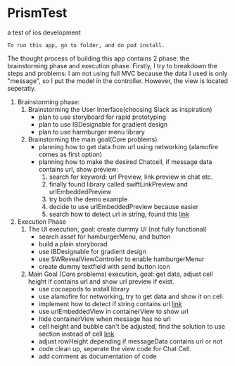 # PrismTest
a test of ios development

    To run this app, go to folder, and do pod install.

The thought process of building this app contains 2 phase: the brainstorming phase and execution phase. Firstly, I try to breakdown the steps and problems:
I am not using full MVC because the data I used is only "message", so I put the model in the controller. However, the view is located seperatly.
1. Brainstorming phase:
    1. Brainstorming the User Interface(choosing Slack as inspiration)
        - plan to use storyboard for rapid prototyping
        - plan to use IBDesignable for gradient design
        - plan to use harmburger menu library
    2. Brainstorming the main goal(Core problems)
        - planning how to get data from url using networking (alamofire comes as first option)
        - planning how to make the desired Chatcell, if message data contains url, show preview:
            1. search for keyword: url Preview, link preview in chat etc.
            2. finally found library called swiftLinkPreview and urlEmbeddedPreview
            3. try both the demo example
            4. decide to use urlEmbeddedPreview because easier
            5. search how to detect url in string, found this [link](https://www.hackingwithswift.com/example-code/strings/how-to-detect-a-url-in-a-string-using-nsdatadetector)
2. Execution Phase
    1. The UI execution, goal: create dummy UI (not fully functional)
        - search asset for hamburgerMenu, and button
        - build a plain storyborad
        - use IBDesignable for gradient design
        - use SWRevealViewController to enable hamburgerMenur
        - create dummy textfield with send button icon
    2. Main Goal (Core problems) execution, goal: get data, adjust cell height if contains url and show url preview if exist.
        - use cocoapods to install library
        - use alamofire for networking, try to get data and show it on cell
        - implement how to detect if string contains url [link](https://www.hackingwithswift.com/example-code/strings/how-to-detect-a-url-in-a-string-using-nsdatadetector)
        - use urlEmbeddedView in containerView to show url
        - hide containerView when message has no url
        - cell height and bubble can't be adjusted, find the solution to use section instead of cell [link](https://stackoverflow.com/questions/6216839/how-to-add-spacing-between-uitableviewcell)
        - adjust rowHeight depending if messageData contains url or not
        - code clean up, seperate the view code for Chat Cell.
        - add comment as documentation of code
